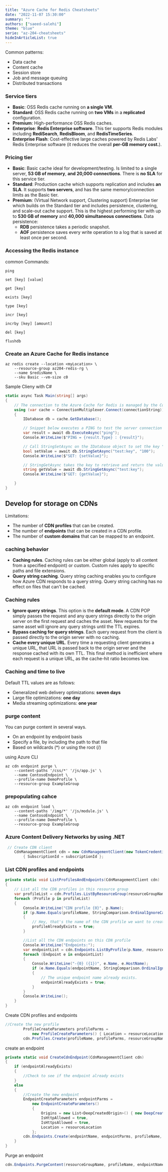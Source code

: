 ```yaml
---
title: "Azure Cache for Redis Cheatsheets"
date: "2022-11-07 15:30:00"
summary: ""
authors: ["saeed-salehi"]
theme: "blue"
serie: "az-204-cheatsheets"
hideInArticleList: true
---
```


Common patterns:

- Data cache
- Content cache
- Session store
- Job and message queuing
- Distributed transactions

### Service tiers

- **Basic**: OSS Redis cache running on **a single VM**.
- **Standard**: OSS Redis cache running on **two VMs** in a **replicated** configuration.
- **Premium**: High-performance OSS Redis caches.
- **Enterprise**: **Redis Enterprise software**. This tier supports Redis modules including **RediSearch**, **RedisBloom**, and **RedisTimeSeries**.
- **Enterprise Flash**: Cost-effective large caches powered by Redis Labs' Redis Enterprise software (it reduces the overall **per-GB memory cost.**).

### Pricing tier

- **Basic**: Basic cache ideal for development/testing. Is limited to a single server, **53 GB of memory**, **and 20,000 connections**. There is **no SLA** for this service tier.
- **Standard**: Production cache which supports replication and includes **an SLA**. It supports **two servers**, and has the same memory/connection limits as the Basic tier.
- **Premium**: (Virtual Network support, Clustering support) Enterprise tier which builds on the Standard tier and includes persistence, clustering, and scale-out cache support. This is the highest performing tier with up to **530 GB of memory** and **40,000 simultaneous connections**.
  Data persistence:
  - **RDB** persistence takes a periodic snapshot.
  - **AOF** persistence saves every write operation to a log that is saved at least once per second.

### Accessing the Redis instance

common Commands:

`ping`

`set [key] [value]`

`get [key] `

`exists [key]`

`type [key] `

`incr [key]`

`incrby [key] [amount] `

`del [key] `

`flushdb`

### Create an Azure Cache for Redis instance

```
az redis create --location <myLocation> \
    --resource-group az204-redis-rg \
    --name $redisName \
    --sku Basic --vm-size c0
```

Sample Clieny with C#

```csharp
static async Task Main(string[] args)
{
    // The connection to the Azure Cache for Redis is managed by the ConnectionMultiplexer class.
    using (var cache = ConnectionMultiplexer.Connect(connectionString))
    {
        IDatabase db = cache.GetDatabase();

        // Snippet below executes a PING to test the server connection
        var result = await db.ExecuteAsync("ping");
        Console.WriteLine($"PING = {result.Type} : {result}");

        // Call StringSetAsync on the IDatabase object to set the key "test:key" to the value "100"
        bool setValue = await db.StringSetAsync("test:key", "100");
        Console.WriteLine($"SET: {setValue}");

        // StringGetAsync takes the key to retrieve and return the value
        string getValue = await db.StringGetAsync("test:key");
        Console.WriteLine($"GET: {getValue}");

    }
}
```

## Develop for storage on CDNs

Limitations:

- The number of **CDN profiles** that can be created.
- The number of **endpoints** that can be created in a CDN profile.
- The number of **custom domains** that can be mapped to an endpoint.

### caching behavior

- **Caching rules**. Caching rules can be either global (apply to all content from a specified endpoint) or custom. Custom rules apply to specific paths and file extensions.
- **Query string caching**. Query string caching enables you to configure how Azure CDN responds to a query string. Query string caching has no effect on files that can't be cached.

### Caching rules

- **Ignore query strings**. This option is the **default mode**. A CDN POP simply passes the request and any query strings directly to the origin server on the first request and caches the asset. New requests for the same asset will ignore any query strings until the TTL expires.
- **Bypass caching for query strings**. Each query request from the client is passed directly to the origin server with no caching.
- **Cache every unique URL**. Every time a requesting client generates a unique URL, that URL is passed back to the origin server and the response cached with its own TTL. This final method is inefficient where each request is a unique URL, as the cache-hit ratio becomes low.

### Caching and time to live

Default TTL values are as follows:

- Generalized web delivery optimizations: **seven days**
- Large file optimizations: **one day**
- Media streaming optimizations: **one year**

### purge content

You can purge content in several ways.

- On an endpoint by endpoint basis
- Specify a file, by including the path to that file
- Based on wildcards (\*) or using the root (/)

using Azure CLI

```
az cdn endpoint purge \
    --content-paths '/css/*' '/js/app.js' \
    --name ContosoEndpoint \
    --profile-name DemoProfile \
    --resource-group ExampleGroup

```

### prepopulating cahce

```
az cdn endpoint load \
    --content-paths '/img/*' '/js/module.js' \
    --name ContosoEndpoint \
    --profile-name DemoProfile \
    --resource-group ExampleGroup
```

### Azure Content Delivery Networks by using .NET

```csharp
 // Create CDN client
    CdnManagementClient cdn = new CdnManagementClient(new TokenCredentials(authResult.AccessToken))
        { SubscriptionId = subscriptionId };
```

### List CDN profiles and endpoints

```csharp
private static void ListProfilesAndEndpoints(CdnManagementClient cdn)
{
    // List all the CDN profiles in this resource group
    var profileList = cdn.Profiles.ListByResourceGroup(resourceGroupName);
    foreach (Profile p in profileList)
    {
        Console.WriteLine("CDN profile {0}", p.Name);
        if (p.Name.Equals(profileName, StringComparison.OrdinalIgnoreCase))
        {
            // Hey, that's the name of the CDN profile we want to create!
            profileAlreadyExists = true;
        }

        //List all the CDN endpoints on this CDN profile
        Console.WriteLine("Endpoints:");
        var endpointList = cdn.Endpoints.ListByProfile(p.Name, resourceGroupName);
        foreach (Endpoint e in endpointList)
        {
            Console.WriteLine("-{0} ({1})", e.Name, e.HostName);
            if (e.Name.Equals(endpointName, StringComparison.OrdinalIgnoreCase))
            {
                // The unique endpoint name already exists.
                endpointAlreadyExists = true;
            }
        }
        Console.WriteLine();
    }
}
```

Create CDN profiles and endpoints

```csharp
//Create the new profile
        ProfileCreateParameters profileParms =
            new ProfileCreateParameters() { Location = resourceLocation, Sku = new Sku(SkuName.StandardVerizon) };
        cdn.Profiles.Create(profileName, profileParms, resourceGroupName);
```

create an endpoint

```csharp
private static void CreateCdnEndpoint(CdnManagementClient cdn)
{
    if (endpointAlreadyExists)
    {
        //Check to see if the endpoint already exists
    }
    else
    {
        //Create the new endpoint
        EndpointCreateParameters endpointParms =
            new EndpointCreateParameters()
            {
                Origins = new List<DeepCreatedOrigin>() { new DeepCreatedOrigin("Contoso", "www.contoso.com") },
                IsHttpAllowed = true,
                IsHttpsAllowed = true,
                Location = resourceLocation
            };
        cdn.Endpoints.Create(endpointName, endpointParms, profileName, resourceGroupName);
    }
}
```

Purge an endpoint

```csharp
cdn.Endpoints.PurgeContent(resourceGroupName, profileName, endpointName, new List<string>() { "/*" });
```

